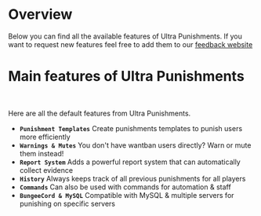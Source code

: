 # Overview
Below you can find all the available features of Ultra Punishments. If you want to request new features feel free to add them to our [feedback website](https://github.com/TechsCode-Team/Feedback/discussions/categories/suggestions)
<br>

# Main features of Ultra Punishments
<br>

Here are all the default features from Ultra Punishments.
<br>

* **`Punishment Templates`**
  Create punishments templates to punish users more efficiently
* **`Warnings & Mutes`**
  You don't have wantban users directly? Warn or mute them instead!
* **`Report System`**
  Adds a powerful report system that can automatically collect evidence
* **`History`**
  Always keeps track of all previous punishments for all players
* **`Commands`**
  Can also be used with commands for automation & staff
* **`BungeeCord & MySQL`**
  Compatible with MySQL & multiple servers for punishing on specific servers
    
